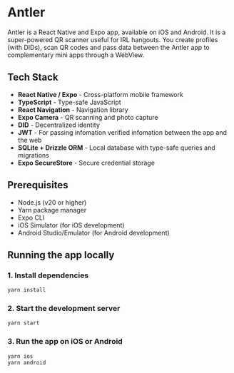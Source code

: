 # Antler

Antler is a React Native and Expo app, available on iOS and Android. It is a super-powered QR scanner useful for IRL hangouts. You create profiles (with DIDs), scan QR codes and pass data between the Antler app to complementary mini apps through a WebView. 

## Tech Stack

- **React Native / Expo** - Cross-platform mobile framework
- **TypeScript** - Type-safe JavaScript
- **React Navigation** - Navigation library
- **Expo Camera** - QR scanning and photo capture
- **DID** - Decentralized identity
- **JWT** - For passing infomation verified infomation between the app and the web
- **SQLite + Drizzle ORM** - Local database with type-safe queries and migrations
- **Expo SecureStore** - Secure credential storage

## Prerequisites

- Node.js (v20 or higher)
- Yarn package manager
- Expo CLI
- iOS Simulator (for iOS development)
- Android Studio/Emulator (for Android development)

## Running the app locally

### 1. Install dependencies
```bash
yarn install
```

### 2. Start the development server
```bash
yarn start
```

### 3. Run the app on iOS or Android
```bash
yarn ios
yarn android
```